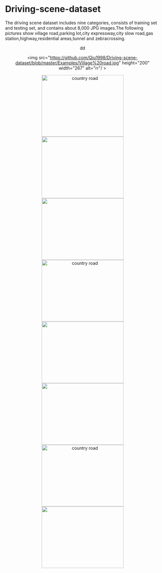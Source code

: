 # Driving-scene-dataset
The driving scene dataset includes nine categories, consists of training set and testing set, and contains about 8,000 JPG images.The following pictures show village road,parking lot,city expressway,city slow road,gas station,highway,residential areas,tunnel and zebracrossing.

<div align="center">
 dd  
 
<img src="https://github.com/Qiu1998/Driving-scene-dataset/blob/master/Examples/Village%20road.jpg" height="200" width="267" alt="rr"/ >

<img src="https://github.com/Qiu1998/Driving-scene-dataset/blob/master/Examples/parking%20lot.jpg" height="200" width="267" alt="country road"/>

<img src="https://github.com/Qiu1998/Driving-scene-dataset/blob/master/Examples/city%20expressway.jpg" height="200" width="267" >

 </div>
 
 <div align="center">
<img src="https://github.com/Qiu1998/Driving-scene-dataset/blob/master/Examples/city%20slow%20road.jpg" height="200" width="267" >

<img src="https://github.com/Qiu1998/Driving-scene-dataset/blob/master/Examples/gas%20station.jpg" height="200" width="267" alt="country   road"/>

<img src="https://github.com/Qiu1998/Driving-scene-dataset/blob/master/Examples/highway.jpg" height="200" width="267" >

 </div>
 
 <div align="center">
<img src="https://github.com/Qiu1998/Driving-scene-dataset/blob/master/Examples/residential%20areas.jpg" height="200" width="267" >

<img src="https://github.com/Qiu1998/Driving-scene-dataset/blob/master/Examples/tunnel.jpg" width="267" height="200" width="267" alt="country   road"/>

<img src="https://github.com/Qiu1998/Driving-scene-dataset/blob/master/Examples/zebracrossing.jpg" height="200" width="267" >

 </div>
